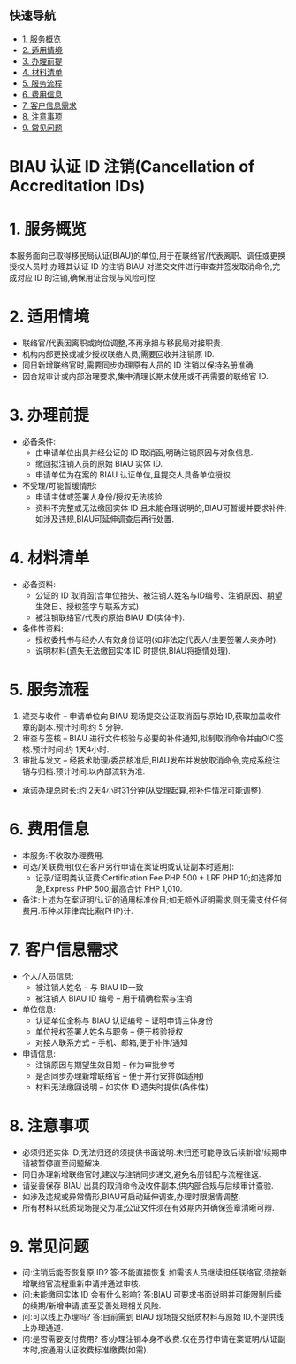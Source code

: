 ## 快速导航
- [1. 服务概览](#1-服务概览)
- [2. 适用情境](#2-适用情境)
- [3. 办理前提](#3-办理前提)
- [4. 材料清单](#4-材料清单)
- [5. 服务流程](#5-服务流程)
- [6. 费用信息](#6-费用信息)
- [7. 客户信息需求](#7-客户信息需求)
- [8. 注意事项](#8-注意事项)
- [9. 常见问题](#9-常见问题)

# BIAU 认证 ID 注销(Cancellation of Accreditation IDs)

# 1. 服务概览
本服务面向已取得移民局认证(BIAU)的单位,用于在联络官/代表离职、调任或更换授权人员时,办理其认证 ID 的注销.BIAU 对递交文件进行审查并签发取消命令,完成对应 ID 的注销,确保用证合规与风险可控.

# 2. 适用情境
- 联络官/代表因离职或岗位调整,不再承担与移民局对接职责.
- 机构内部更换或减少授权联络人员,需要回收并注销原 ID.
- 同日新增联络官时,需要同步办理原有人员的 ID 注销以保持名册准确.
- 因合规审计或内部治理要求,集中清理长期未使用或不再需要的联络官 ID.

# 3. 办理前提
- 必备条件:
  - 由申请单位出具并经公证的 ID 取消函,明确注销原因与对象信息.
  - 缴回拟注销人员的原始 BIAU 实体 ID.
  - 申请单位为在案的 BIAU 认证单位,且提交人具备单位授权.
- 不受理/可能暂缓情形:
  - 申请主体或签署人身份/授权无法核验.
  - 资料不完整或无法缴回实体 ID 且未能合理说明的,BIAU可暂缓并要求补件;如涉及违规,BIAU可延伸调查后再行处置.

# 4. 材料清单
- 必备资料:
  - 公证的 ID 取消函(含单位抬头、被注销人姓名与ID编号、注销原因、期望生效日、授权签字与联系方式).
  - 被注销联络官/代表的原始 BIAU ID(实体卡).
- 条件性资料:
  - 授权委托书与经办人有效身份证明(如非法定代表人/主要签署人亲办时).
  - 说明材料(遗失无法缴回实体 ID 时提供,BIAU将据情处理).

# 5. 服务流程
1. 递交与收件 – 申请单位向 BIAU 现场提交公证取消函与原始 ID,获取加盖收件章的副本.预计时间:约 5 分钟.
2. 审查与签核 – BIAU 进行文件核验与必要的补件通知,拟制取消命令并由OIC签核.预计时间:约 1天4小时.
3. 审批与发文 – 经技术助理/委员核准后,BIAU发布并发放取消命令,完成系统注销与归档.预计时间:以内部流转为准.
- 承诺办理总时长:约 2天4小时31分钟(从受理起算,视补件情况可能调整).

# 6. 费用信息
- 本服务:不收取办理费用.
- 可选/关联费用(仅在客户另行申请在案证明或认证副本时适用):
  - 记录/证明类认证费:Certification Fee PHP 500 + LRF PHP 10;如选择加急,Express PHP 500;最高合计 PHP 1,010.
- 备注:上述为在案证明/认证的通用标准价目;如无额外证明需求,则无需支付任何费用.币种以菲律宾比索(PHP)计.

# 7. 客户信息需求
- 个人/人员信息:
  - 被注销人姓名 – 与 BIAU ID一致
  - 被注销人 BIAU ID 编号 – 用于精确检索与注销
- 单位信息:
  - 认证单位全称与 BIAU 认证编号 – 证明申请主体身份
  - 单位授权签署人姓名与职务 – 便于核验授权
  - 对接人联系方式 – 手机、邮箱,便于补件/通知
- 申请信息:
  - 注销原因与期望生效日期 – 作为审批参考
  - 是否同步办理新增联络官 – 便于并行安排(如适用)
  - 材料无法缴回说明 – 如实体 ID 遗失时提供(条件性)

# 8. 注意事项
- 必须归还实体 ID;无法归还的须提供书面说明.未归还可能导致后续新增/续期申请被暂停直至问题解决.
- 同日办理新增联络官时,建议与注销同步递交,避免名册错配与流程往返.
- 请妥善保存 BIAU 出具的取消命令及收件副本,供内部合规与后续审计查验.
- 如涉及违规或异常情形,BIAU可启动延伸调查,办理时限据情调整.
- 所有材料以纸质现场提交为准;公证文件须在有效期内并确保签章清晰可辨.

# 9. 常见问题
- 问:注销后能否恢复原 ID?
  答:不能直接恢复.如需该人员继续担任联络官,须按新增联络官流程重新申请并通过审核.
- 问:未能缴回实体 ID 会有什么影响?
  答:BIAU 可要求书面说明并可能限制后续的续期/新增申请,直至妥善处理相关风险.
- 问:可以线上办理吗?
  答:目前需到 BIAU 现场提交纸质材料与原始 ID,不提供线上办理通道.
- 问:是否需要支付费用?
  答:办理注销本身不收费.仅在另行申请在案证明/认证副本时,按通用认证收费标准缴费(如需).
